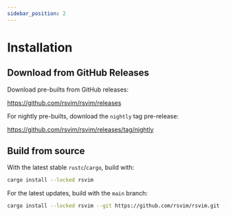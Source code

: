 ```yaml
---
sidebar_position: 2
---
```


# Installation

## Download from GitHub Releases

Download pre-builts from GitHub releases:

https://github.com/rsvim/rsvim/releases

For nightly pre-builts, download the `nightly` tag pre-release:

https://github.com/rsvim/rsvim/releases/tag/nightly

## Build from source

With the latest stable `rustc`/`cargo`, build with:

```bash
cargo install --locked rsvim
```

For the latest updates, build with the `main` branch:

```bash
cargo install --locked rsvim --git https://github.com/rsvim/rsvim.git --branch main
```
